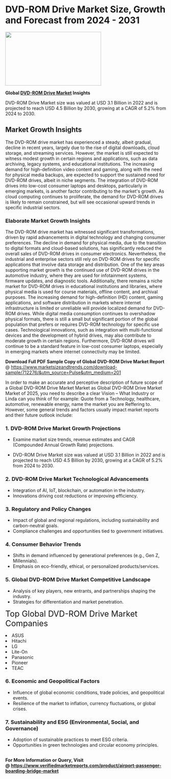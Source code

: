 <H1>DVD-ROM Drive Market Size, Growth and Forecast from 2024 - 2031</H1><img class="aligncenter size-medium wp-image-584254" src="https://thirdeyenews.in/wp-content/uploads/2024/09/Global-Market-Research-300x168.jpeg" alt="" width="300" height="168" /><p><strong>Global&nbsp;<a href="https://www.marketsizeandtrends.com/download-sample/712276/&amp;utm_source=Pulse&amp;utm_medium=201">DVD-ROM Drive Market</a> Insights</strong></p><p>DVD-ROM Drive Market size was valued at USD 3.1 Billion in 2022 and is projected to reach USD 4.5 Billion by 2030, growing at a CAGR of 5.2% from 2024 to 2030.</p><p><h2>Market Growth Insights</h2> The DVD-ROM drive market has experienced a steady, albeit gradual, decline in recent years, largely due to the rise of digital downloads, cloud storage, and streaming services. However, the market is still expected to witness modest growth in certain regions and applications, such as data archiving, legacy systems, and educational institutions. The increasing demand for high-definition video content and gaming, along with the need for physical media backups, are expected to support the sustained need for DVD-ROM drives, albeit in niche segments. The integration of DVD-ROM drives into low-cost consumer laptops and desktops, particularly in emerging markets, is another factor contributing to the market's growth. As cloud computing continues to proliferate, the demand for DVD-ROM drives is likely to remain constrained, but will see occasional upward trends in specific industrial sectors.  <h3>Elaborate Market Growth Insights</h3> The DVD-ROM drive market has witnessed significant transformations, driven by rapid advancements in digital technology and changing consumer preferences. The decline in demand for physical media, due to the transition to digital formats and cloud-based solutions, has significantly reduced the overall sales of DVD-ROM drives in consumer electronics. Nevertheless, the industrial and enterprise sectors still rely on DVD-ROM drives for specific applications that involve data storage and distribution. One of the key areas supporting market growth is the continued use of DVD-ROM drives in the automotive industry, where they are used for infotainment systems, firmware updates, and diagnostic tools. Additionally, there remains a niche market for DVD-ROM drives in educational institutions and libraries, where physical media is used for course materials, offline content, and archival purposes. The increasing demand for high-definition (HD) content, gaming applications, and software distribution in markets where internet infrastructure is limited or unreliable will provide localized demand for DVD-ROM drives. While digital media consumption continues to overshadow physical formats, there is still a small but significant portion of the global population that prefers or requires DVD-ROM technology for specific use cases. Technological innovations, such as integration with multi-functional devices and the development of hybrid drives, may also contribute to moderate growth in certain regions. Furthermore, DVD-ROM drives will continue to be a standard feature in low-cost consumer laptops, especially in emerging markets where internet connectivity may be limited. </p><p><span class=""><strong>Download Full PDF Sample Copy of Global DVD-ROM Drive Market Report</strong> @ <a href="https://www.marketsizeandtrends.com/download-sample/712276/&amp;utm_source=Pulse&amp;utm_medium=201" target="_blank">https://www.marketsizeandtrends.com/download-sample/712276/&amp;utm_source=Pulse&amp;utm_medium=201</a></span></p><p>In order to make an accurate and perceptive description of future scope of a Global&nbsp;DVD-ROM Drive Market Market as Global&nbsp;DVD-ROM Drive Market Market of 2025, you need to describe a clear Vision &ndash; What Industry or Linda can you think of for example: Quote from a Technology, healthcare, automotive, renewable energy, name the market you are Reffering to. However, some general trends and factors usually impact market reports and their future outlook include:</p><h3>1.&nbsp;<strong>DVD-ROM Drive Market Growth Projections</strong></h3><ul><li>Examine market size trends, revenue estimates and CAGR (Compounded Annual Growth Rate) projections.</li><li><p>DVD-ROM Drive Market size was valued at USD 3.1 Billion in 2022 and is projected to reach USD 4.5 Billion by 2030, growing at a CAGR of 5.2% from 2024 to 2030.</p></li></ul><h3>2.&nbsp;<strong>DVD-ROM Drive Market Technological Advancements</strong></h3><ul><li>Integration of AI, IoT, blockchain, or automation in the industry.</li><li>Innovations driving cost reductions or improving efficiency.</li></ul><h3>3.&nbsp;<strong>Regulatory and Policy Changes</strong></h3><ul><li>Impact of global and regional regulations, including sustainability and carbon-neutral goals.</li><li>Compliance challenges and opportunities tied to government initiatives.</li></ul><h3>4.&nbsp;<strong>Consumer Behavior Trends</strong></h3><ul><li>Shifts in demand influenced by generational preferences (e.g., Gen Z, Millennials).</li><li>Emphasis on eco-friendly, ethical, or personalized products/services.</li></ul><h3>5.&nbsp;<strong>Global DVD-ROM Drive Market Competitive Landscape</strong></h3><ul><li>Analysis of key players, new entrants, and partnerships shaping the industry.</li><li>Strategies for differentiation and market penetration.</li></ul><p data-pm-slice="1 1 []"><span style="color: inherit; font-family: inherit; font-size: 25px;">Top Global DVD-ROM Drive Market Companies</span></p><div class="" data-test-id=""><p><li> ASUS</li><li> Hitachi</li><li> LG</li><li> Lite-On</li><li> Panasonic</li><li> Pioneer</li><li> TEAC</li></p></div><h3>6.&nbsp;<strong>Economic and Geopolitical Factors</strong></h3><ul><li>Influence of global economic conditions, trade policies, and geopolitical events.</li><li>Resilience of the market to inflation, currency fluctuations, or global crises.</li></ul><h3>7.&nbsp;<strong>Sustainability and ESG (Environmental, Social, and Governance)</strong></h3><ul><li>Adoption of sustainable practices to meet ESG criteria.</li><li>Opportunities in green technologies and circular economy principles.</li></ul><h2><strong style="font-size: 14px;">For More Information or Query, Visit @&nbsp;</strong><a style="background-color: #ffffff; font-size: 14px;" href="https://www.marketsizeandtrends.com/report/dvd-rom-drive-market/" target="_blank">https://www.verifiedmarketreports.com/product/airport-passenger-boarding-bridge-market</a></h2>